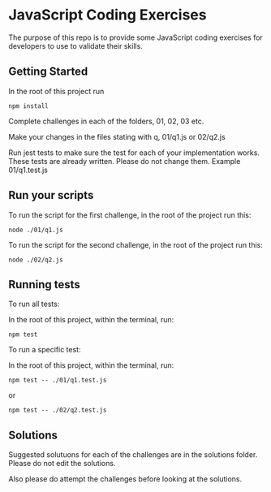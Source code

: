 # JavaScript Coding Exercises

The purpose of this repo is to provide some JavaScript coding exercises for developers to use to validate their skills.

## Getting Started

In the root of this project run

`npm install`

Complete challenges in each of the folders, 01, 02, 03 etc.

Make your changes in the files stating with q, 01/q1.js or 02/q2.js

Run jest tests to make sure the test for each of your implementation works. These tests are already written. Please do not change them. Example 01/q1.test.js

## Run your scripts

To run the script for the first challenge,
in the root of the project run this:

`node ./01/q1.js`

To run the script for the second challenge,
in the root of the project run this:

`node ./02/q2.js`

## Running tests

To run all tests:

In the root of this project, within the terminal, run:

`npm test`

To run a specific test:

In the root of this project, within the terminal, run:

`npm test -- ./01/q1.test.js`

or

`npm test -- ./02/q2.test.js`

## Solutions

Suggested solutuons for each of the challenges are in the solutions folder. Please do not edit the solutions.

Also please do attempt the challenges before looking at the solutions.
